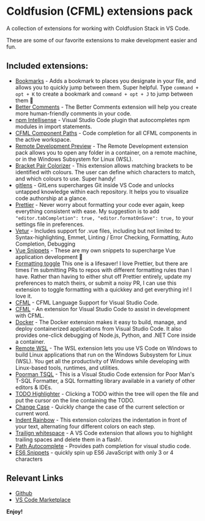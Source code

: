 # Coldfusion (CFML) extensions pack

A collection of extensions for working with Coldfusion Stack in VS Code.

These are some of our favorite extensions to make development easier and fun.

## Included extensions:

- [Bookmarks](https://marketplace.visualstudio.com/items?itemName=alefragnani.Bookmarks&WT.mc_id=marketplace-pack-sdras) - Adds a bookmark to places you designate in your file, and allows you to quickly jump between them. Super helpful. Type `command + opt + K` to create a bookmark and `command + opt + J` to jump between them 🔖
- [Better Comments](https://marketplace.visualstudio.com/items?itemName=AmirHA.better-comments-2) - The Better Comments extension will help you create more human-friendly comments in your code.
- [npm Intellisense](https://marketplace.visualstudio.com/items?itemName=christian-kohler.npm-intellisense) - Visual Studio Code plugin that autocompletes npm modules in import statements.
- [CFML Component Paths](https://marketplace.visualstudio.com/items?itemName=christian-kohler.npm-intellisense) - Code completion for all CFML components in the active workspace.
- [Remote Development Preview](https://marketplace.visualstudio.com/items?itemName=ms-vscode-remote.vscode-remote-extensionpack) - The Remote Development extension pack allows you to open any folder in a container, on a remote machine, or in the Windows Subsystem for Linux (WSL).
- [Bracket Pair Colorizer](https://marketplace.visualstudio.com/items?itemName=CoenraadS.bracket-pair-colorizer&WT.mc_id=marketplace-pack-sdras) - This extension allows matching brackets to be identified with colours. The user can define which characters to match, and which colours to use. Super handy!
- [gitlens](https://marketplace.visualstudio.com/items?itemName=eamodio.gitlens) - GitLens supercharges Git inside VS Code and unlocks untapped knowledge within each repository. It helps you to visualize code authorship at a glance.
- [Prettier](https://marketplace.visualstudio.com/items?itemName=esbenp.prettier-vscode&WT.mc_id=marketplace-pack-sdras) - Never worry about formatting your code ever again, keep everything consistent with ease. My suggestion is to add `"editor.tabCompletion": true, "editor.formatOnSave": true,` to your settings file in preferences.
- [Vetur](https://marketplace.visualstudio.com/items?itemName=octref.vetur&WT.mc_id=marketplace-pack-sdras) - Includes support for .vue files, including but not limited to: Syntax-highlighting, Emmet, Linting / Error Checking, Formatting, Auto Completion, Debugging
- [Vue Snippets](https://marketplace.visualstudio.com/items?itemName=sdras.vue-vscode-snippets&WT.mc_id=marketplace-pack-sdras) - These are my own snippets to supercharge Vue application development 🚀
- [Formatting toggle](https://marketplace.visualstudio.com/items?itemName=tombonnike.vscode-status-bar-format-toggle&WT.mc_id=marketplace-pack-sdras) This one is a lifesaver! I love Prettier, but there are times I'm submitting PRs to repos with different formatting rules than I have. Rather than having to either shut off Prettier entirely, update my preferences to match theirs, or submit a noisy PR, I can use this extension to toggle formatting with a quickkey and get everything in! I love it.
- [CFML](https://marketplace.visualstudio.com/items?itemName=ilich8086.ColdFusion) - CFML Language Support for Visual Studio Code.
- [CFML](https://marketplace.visualstudio.com/items?itemName=KamasamaK.vscode-cfml) - An extension for Visual Studio Code to assist in development with CFML.
- [Docker](https://marketplace.visualstudio.com/items?itemName=ms-azuretools.vscode-docker) - The Docker extension makes it easy to build, manage, and deploy containerized applications from Visual Studio Code. It also provides one-click debugging of Node.js, Python, and .NET Core inside a container.
- [Remote WSL](https://marketplace.visualstudio.com/items?itemName=ms-vscode-remote.remote-wsl) - The WSL extension lets you use VS Code on Windows to build Linux applications that run on the Windows Subsystem for Linux (WSL). You get all the productivity of Windows while developing with Linux-based tools, runtimes, and utilities.
- [Poorman TSQL](https://marketplace.visualstudio.com/items?itemName=TaoKlerks.poor-mans-t-sql-formatter-vscode) - This is a Visual Studio Code extension for Poor Man's T-SQL Formatter, a SQL formatting library available in a variety of other editors & IDEs.
- [TODO Highlighter](https://marketplace.visualstudio.com/items?itemName=Gruntfuggly.todo-tree) - Clicking a TODO within the tree will open the file and put the cursor on the line containing the TODO.
- [Change Case](https://marketplace.visualstudio.com/items?itemName=wmaurer.change-case) - Quickly change the case of the current selection or current word.
- [Indent Rainbow](https://marketplace.visualstudio.com/items?itemName=oderwat.indent-rainbow) - This extension colorizes the indentation in front of your text, alternating four different colors on each step.
- [Trailign whitespace](https://marketplace.visualstudio.com/items?itemName=shardulm94.trailing-spaces) - A VS Code extension that allows you to highlight trailing spaces and delete them in a flash!.
- [Path Autocomplete](https://marketplace.visualstudio.com/items?itemName=ionutvmi.path-autocomplete) - Provides path completion for visual studio code.
- [ES6 Snippets](https://marketplace.visualstudio.com/items?itemName=xabikos.JavaScriptSnippets&WT.mc_id=marketplace-pack-sdras) - quickly spin up ES6 JavaScript with only 3 or 4 characters


## Relevant Links

- [Github](https://github.com/saad-bhutto)
- [VS Code Marketplace](https://marketplace.visualstudio.com/items?)

**Enjoy!**

